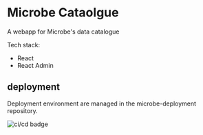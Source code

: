 Microbe Cataolgue
=================

A webapp for Microbe's data catalogue

Tech stack:

- React
- React Admin

## deployment
Deployment environment are managed in the microbe-deployment repository.

![ci/cd badge](https://gitlab.ebi.ac.uk/fairification/microbe-catalogue/badges/main/pipeline.svg)

